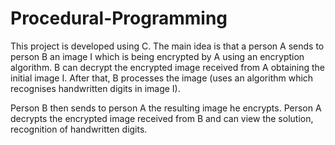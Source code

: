 # Procedural-Programming
This project is developed using C. The main idea is that a person A sends to person B an image I which is being encrypted by A using an encryption algorithm. B can decrypt the encrypted image received from A obtaining the initial image I. After that, B processes the image (uses an algorithm which recognises handwritten digits in image I).

Person B then sends to person A the resulting image he encrypts. Person A decrypts the encrypted image received from B and can view the solution, recognition of handwritten digits.

